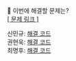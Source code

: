 👻 이번에 해결할 문제는? <br>
[[ 문제 링크 ]](https://school.programmers.co.kr/learn/challenges?order=acceptance_desc&page=4&levels=1&languages=java)

신민규: [해결 코드]() <br>
권현욱: [해결 코드]() <br>
최명후: [해결 코드]()
